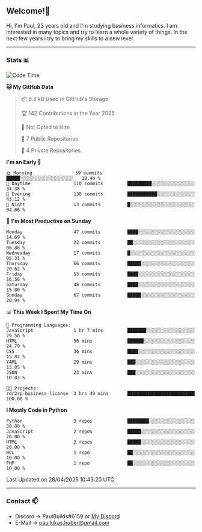 ## Welcome!👋

Hi, I'm Paul, 23 years old and I'm studying business informatics. I am interested in many topics and try to learn a whole variety of things. In the next few years I try to bring my skills to a new level.

---
### Stats 📊

<!--START_SECTION:waka-->
![Code Time](http://img.shields.io/badge/Code%20Time-121%20hrs-blue)

**🐱 My GitHub Data** 

> 📦 8.3 kB Used in GitHub's Storage 
 > 
> 🏆 142 Contributions in the Year 2025
 > 
> 🚫 Not Opted to Hire
 > 
> 📜 7 Public Repositories 
 > 
> 🔑 4 Private Repositories 
 > 
**I'm an Early 🐤** 

```text
🌞 Morning                59 commits          █████░░░░░░░░░░░░░░░░░░░░   18.44 % 
🌆 Daytime                110 commits         █████████░░░░░░░░░░░░░░░░   34.38 % 
🌃 Evening                138 commits         ███████████░░░░░░░░░░░░░░   43.12 % 
🌙 Night                  13 commits          █░░░░░░░░░░░░░░░░░░░░░░░░   04.06 % 
```
📅 **I'm Most Productive on Sunday** 

```text
Monday                   47 commits          ████░░░░░░░░░░░░░░░░░░░░░   14.69 % 
Tuesday                  22 commits          ██░░░░░░░░░░░░░░░░░░░░░░░   06.88 % 
Wednesday                17 commits          █░░░░░░░░░░░░░░░░░░░░░░░░   05.31 % 
Thursday                 66 commits          █████░░░░░░░░░░░░░░░░░░░░   20.62 % 
Friday                   53 commits          ████░░░░░░░░░░░░░░░░░░░░░   16.56 % 
Saturday                 48 commits          ████░░░░░░░░░░░░░░░░░░░░░   15.00 % 
Sunday                   67 commits          █████░░░░░░░░░░░░░░░░░░░░   20.94 % 
```


📊 **This Week I Spent My Time On** 

```text
💬 Programming Languages: 
JavaScript               1 hr 7 mins         ███████░░░░░░░░░░░░░░░░░░   29.56 % 
HTML                     56 mins             ██████░░░░░░░░░░░░░░░░░░░   24.79 % 
CSS                      36 mins             ████░░░░░░░░░░░░░░░░░░░░░   15.82 % 
YAML                     29 mins             ███░░░░░░░░░░░░░░░░░░░░░░   13.05 % 
JSON                     23 mins             ███░░░░░░░░░░░░░░░░░░░░░░   10.03 % 

🐱‍💻 Projects: 
rdr2rp-business-license  3 hrs 49 mins       █████████████████████████   100.00 % 
```

**I Mostly Code in Python** 

```text
Python                   3 repos             ████████░░░░░░░░░░░░░░░░░   30.00 % 
JavaScript               2 repos             █████░░░░░░░░░░░░░░░░░░░░   20.00 % 
HTML                     2 repos             █████░░░░░░░░░░░░░░░░░░░░   20.00 % 
HCL                      1 repo              ██░░░░░░░░░░░░░░░░░░░░░░░   10.00 % 
PHP                      1 repo              ██░░░░░░░░░░░░░░░░░░░░░░░   10.00 % 
```




 Last Updated on 28/04/2025 10:43:20 UTC
<!--END_SECTION:waka-->

---
### Contact 📫

* Discord -> PaulBuilds#6159 or [My Discord](https://discord.gg/7kq6UnB)
* E-Mail -> paullukas.huber@gmail.com

